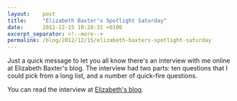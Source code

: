 ```yaml
---
layout:    post
title:     "Elizabeth Baxter's Spotlight Saturday"
date:      2012-12-15 10:28:31 +0100
excerpt_separator: <!--more-->
permalink: /blog/2012/12/15/elizabeth-baxters-spotlight-saturday
---
```


Just a quick message to let you all know there's an interview with me online at Elizabeth Baxter's blog. The interview had two parts: ten questions that I could pick from a long list, and a number of quick-fire questions.

You can read the interview at [Elizabeth's blog](http://elizabethbaxter.blogspot.nl/2012/12/spotlight-saturday.html).